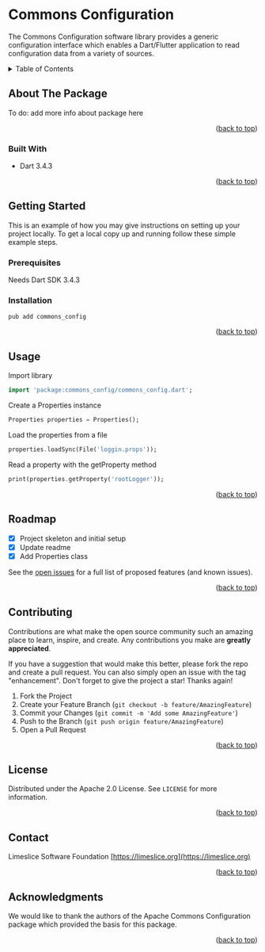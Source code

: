 # Commons Configuration

The Commons Configuration software library provides a generic configuration interface which enables a Dart/Flutter application to read configuration data from a variety of sources.

<!-- TABLE OF CONTENTS -->
<details>
  <summary>Table of Contents</summary>
  <ol>
    <li>
      <a href="#about-the-project">About The Project</a>
      <ul>
        <li><a href="#built-with">Built With</a></li>
      </ul>
    </li>
    <li>
      <a href="#getting-started">Getting Started</a>
      <ul>
        <li><a href="#prerequisites">Prerequisites</a></li>
        <li><a href="#installation">Installation</a></li>
      </ul>
    </li>
    <li><a href="#usage">Usage</a></li>
    <li><a href="#roadmap">Roadmap</a></li>
    <li><a href="#contributing">Contributing</a></li>
    <li><a href="#license">License</a></li>
    <li><a href="#contact">Contact</a></li>
    <li><a href="#acknowledgments">Acknowledgments</a></li>
  </ol>
</details>


## About The Package

To do: add more info about package here

<p align="right">(<a href="#readme-top">back to top</a>)</p>



### Built With

* Dart 3.4.3

<p align="right">(<a href="#readme-top">back to top</a>)</p>


<!-- GETTING STARTED -->
## Getting Started

This is an example of how you may give instructions on setting up your project locally.
To get a local copy up and running follow these simple example steps.

### Prerequisites

Needs Dart SDK 3.4.3

### Installation

```
pub add commons_config
```

<p align="right">(<a href="#readme-top">back to top</a>)</p>


<!-- USAGE EXAMPLES -->
## Usage

Import library
```Dart
import 'package:commons_config/commons_config.dart';
```

Create a Properties instance
```Dart
Properties properties = Properties();
```

Load the properties from a file
```Dart
properties.loadSync(File('loggin.props'));
```

Read a property with the getProperty method
```Dart
print(properties.getProperty('rootLogger'));
```

<p align="right">(<a href="#readme-top">back to top</a>)</p>


<!-- ROADMAP -->
## Roadmap

- [x] Project skeleton and initial setup
- [x] Update readme
- [x] Add Properties class

See the [open issues](https://github.com/Limeslice-Software-Foundation/commons-config/issues) for a full list of proposed features (and known issues).

<p align="right">(<a href="#readme-top">back to top</a>)</p>


<!-- CONTRIBUTING -->
## Contributing

Contributions are what make the open source community such an amazing place to learn, inspire, and create. Any contributions you make are **greatly appreciated**.

If you have a suggestion that would make this better, please fork the repo and create a pull request. You can also simply open an issue with the tag "enhancement".
Don't forget to give the project a star! Thanks again!

1. Fork the Project
2. Create your Feature Branch (`git checkout -b feature/AmazingFeature`)
3. Commit your Changes (`git commit -m 'Add some AmazingFeature'`)
4. Push to the Branch (`git push origin feature/AmazingFeature`)
5. Open a Pull Request

<p align="right">(<a href="#readme-top">back to top</a>)</p>


<!-- LICENSE -->
## License

Distributed under the Apache 2.0 License. See `LICENSE` for more information.

<p align="right">(<a href="#readme-top">back to top</a>)</p>


<!-- CONTACT -->
## Contact

Limeslice Software Foundation [https://limeslice.org](https://limeslice.org)

<p align="right">(<a href="#readme-top">back to top</a>)</p>


<!-- ACKNOWLEDGMENTS -->
## Acknowledgments

We would like to thank the authors of the Apache Commons Configuration package which provided the basis for this package. 

<p align="right">(<a href="#readme-top">back to top</a>)</p>

